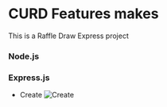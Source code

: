
# CURD Features makes
This is a Raffle Draw Express project

### Node.js
### Express.js

* Create
![Create](https://i.ibb.co/k6C4ddP/Screenshot-1.png)


